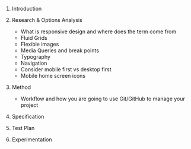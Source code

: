
1. Introduction
1. Research & Options Analysis
	
	-  What is responsive design and where does the term come from 
	-  Fluid Grids 
	-  Flexible images 
	-  Media Queries and break points
	-  Typography
	-  Navigation 
	-  Consider mobile first vs desktop first
	-  Mobile home screen icons  
	
	
1. Method 
	- Workflow and how you are going to use Git/GitHub to manage your project
2. Specification 
3. Test Plan 
4. Experimentation 